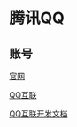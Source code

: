 # 腾讯QQ

## 账号
[官网](https://open.tencent.com/)

[QQ互联](https://connect.qq.com/index.html)

[QQ互联开发文档](https://wiki.connect.qq.com/)
